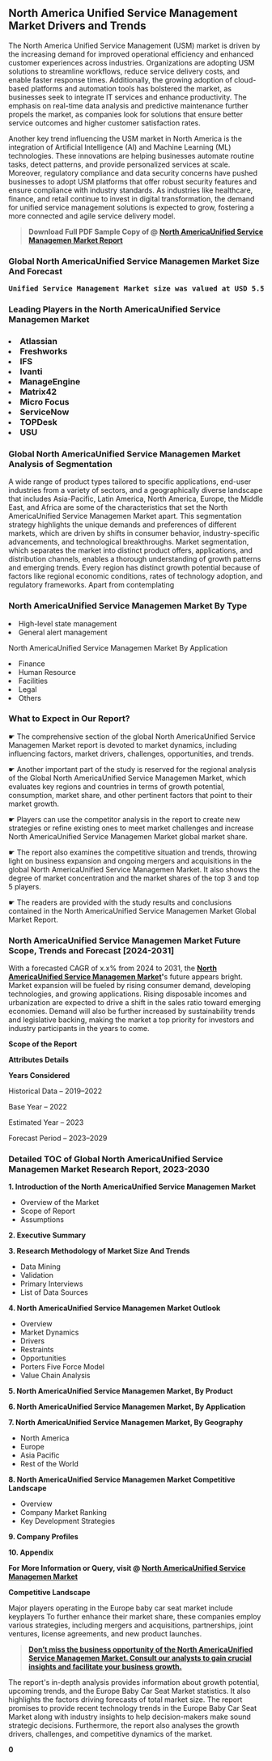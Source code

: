 <p><h2>North America Unified Service Management Market Drivers and Trends</h2><p>The North America Unified Service Management (USM) market is driven by the increasing demand for improved operational efficiency and enhanced customer experiences across industries. Organizations are adopting USM solutions to streamline workflows, reduce service delivery costs, and enable faster response times. Additionally, the growing adoption of cloud-based platforms and automation tools has bolstered the market, as businesses seek to integrate IT services and enhance productivity. The emphasis on real-time data analysis and predictive maintenance further propels the market, as companies look for solutions that ensure better service outcomes and higher customer satisfaction rates.</p><p>Another key trend influencing the USM market in North America is the integration of Artificial Intelligence (AI) and Machine Learning (ML) technologies. These innovations are helping businesses automate routine tasks, detect patterns, and provide personalized services at scale. Moreover, regulatory compliance and data security concerns have pushed businesses to adopt USM platforms that offer robust security features and ensure compliance with industry standards. As industries like healthcare, finance, and retail continue to invest in digital transformation, the demand for unified service management solutions is expected to grow, fostering a more connected and agile service delivery model.</p></p><blockquote id="" class=""><strong>Download Full PDF Sample Copy of @&nbsp;<a href="https://www.verifiedmarketreports.com/download-sample/?rid=241754&utm_source=GitHub-Jan&utm_medium=256" target="_blank">North AmericaUnified Service Managemen Market Report</a>&nbsp;&nbsp;</strong></blockquote><h3 id="" class=""><strong>Global&nbsp;North AmericaUnified Service Managemen Market Size And Forecast</strong></h3><pre class="reader-text-block__code-block"><strong>Unified Service Management Market size was valued at USD 5.5 Billion in 2022 and is projected to reach USD 12.0 Billion by 2030, growing at a CAGR of 10.50% from 2024 to 2030.</strong></pre><h3 id="" class="">Leading Players in the&nbsp;North AmericaUnified Service Managemen Market</h3><h3 class=""></Li><Li>Atlassian</Li><Li> Freshworks</Li><Li> IFS</Li><Li> Ivanti</Li><Li> ManageEngine</Li><Li> Matrix42</Li><Li> Micro Focus</Li><Li> ServiceNow</Li><Li> TOPDesk</Li><Li> USU</h3><h3 id="" class="">Global&nbsp;North AmericaUnified Service Managemen Market Analysis of Segmentation</h3><p id="" class="">A wide range of product types tailored to specific applications, end-user industries from a variety of sectors, and a geographically diverse landscape that includes Asia-Pacific, Latin America, North America, Europe, the Middle East, and Africa are some of the characteristics that set the North AmericaUnified Service Managemen Market apart. This segmentation strategy highlights the unique demands and preferences of different markets, which are driven by shifts in consumer behavior, industry-specific advancements, and technological breakthroughs. Market segmentation, which separates the market into distinct product offers, applications, and distribution channels, enables a thorough understanding of growth patterns and emerging trends. Every region has distinct growth potential because of factors like regional economic conditions, rates of technology adoption, and regulatory frameworks. Apart from contemplating</p><h3 id="" class="">North AmericaUnified Service Managemen Market&nbsp;By Type</h3><p></Li><Li>High-level state management</Li><Li> General alert management</p><div class="" data-test-id=""><p>North AmericaUnified Service Managemen Market&nbsp;By Application</p></div><p class=""></Li><Li>Finance</Li><Li> Human Resource</Li><Li> Facilities</Li><Li> Legal</Li><Li> Others</p><div class="" data-test-id=""><h3><span class="">What to Expect in Our Report?</span></h3></div><div class="" data-test-id=""><p><span class="">☛ The comprehensive section of the global North AmericaUnified Service Managemen Market report is devoted to market dynamics, including influencing factors, market drivers, challenges, opportunities, and trends.</span></p></div><div class="" data-test-id=""><p><span class="">☛ Another important part of the study is reserved for the regional analysis of the Global North AmericaUnified Service Managemen Market, which evaluates key regions and countries in terms of growth potential, consumption, market share, and other pertinent factors that point to their market growth.</span></p></div><div class="" data-test-id=""><p><span class="">☛ Players can use the competitor analysis in the report to create new strategies or refine existing ones to meet market challenges and increase North AmericaUnified Service Managemen Market global market share.</span></p></div><div class="" data-test-id=""><p><span class="">☛ The report also examines the competitive situation and trends, throwing light on business expansion and ongoing mergers and acquisitions in the global North AmericaUnified Service Managemen Market. It also shows the degree of market concentration and the market shares of the top 3 and top 5 players.</span></p></div><div class="" data-test-id=""><p><span class="">☛ The readers are provided with the study results and conclusions contained in the North AmericaUnified Service Managemen Market Global Market Report.</span></p></div><div class="" data-test-id=""><h3><span class="">North AmericaUnified Service Managemen Market Future Scope, Trends and Forecast [2024-2031]</span></h3></div><div class="" data-test-id=""><p><span class="">With a forecasted CAGR of x.x% from 2024 to 2031, the <strong><a href="https://www.verifiedmarketreports.com/download-sample/?rid=241754&utm_source=GitHub-Jan&utm_medium=256" target="_blank">North AmericaUnified Service Managemen Market</a>'</strong>s future appears bright. Market expansion will be fueled by rising consumer demand, developing technologies, and growing applications. Rising disposable incomes and urbanization are expected to drive a shift in the sales ratio toward emerging economies. Demand will also be further increased by sustainability trends and legislative backing, making the market a top priority for investors and industry participants in the years to come.</span></p><p id="ember66" class="ember-view reader-text-block__paragraph"><strong>Scope of the Report</strong></p><p id="ember67" class="ember-view reader-text-block__paragraph"><strong>Attributes Details</strong></p><p id="ember68" class="ember-view reader-text-block__paragraph"><strong>Years Considered</strong></p><p id="ember69" class="ember-view reader-text-block__paragraph">Historical Data &ndash; 2019&ndash;2022</p><p id="ember70" class="ember-view reader-text-block__paragraph">Base Year &ndash; 2022</p><p id="ember71" class="ember-view reader-text-block__paragraph">Estimated Year &ndash; 2023</p><p id="ember72" class="ember-view reader-text-block__paragraph">Forecast Period &ndash; 2023&ndash;2029</p></div><h3 id="" class="">Detailed TOC of Global North AmericaUnified Service Managemen Market Research Report, 2023-2030</h3><p id="" class=""><strong>1. Introduction of the North AmericaUnified Service Managemen Market</strong></p><ul><li>Overview of the Market</li><li>Scope of Report</li><li>Assumptions</li></ul><p id="" class=""><strong>2. Executive Summary</strong></p><p id="" class=""><strong>3. Research Methodology of Market Size And Trends</strong></p><ul><li>Data Mining</li><li>Validation</li><li>Primary Interviews</li><li>List of Data Sources</li></ul><p id="" class=""><strong>4. North AmericaUnified Service Managemen Market Outlook</strong></p><ul><li>Overview</li><li>Market Dynamics</li><li>Drivers</li><li>Restraints</li><li>Opportunities</li><li>Porters Five Force Model</li><li>Value Chain Analysis</li></ul><p id="" class=""><strong>5. North AmericaUnified Service Managemen Market, By Product</strong></p><p id="" class=""><strong>6. North AmericaUnified Service Managemen Market, By Application</strong></p><p id="" class=""><strong>7. North AmericaUnified Service Managemen Market, By Geography</strong></p><ul><li>North America</li><li>Europe</li><li>Asia Pacific</li><li>Rest of the World</li></ul><p id="" class=""><strong>8. North AmericaUnified Service Managemen Market Competitive Landscape</strong></p><ul><li>Overview</li><li>Company Market Ranking</li><li>Key Development Strategies</li></ul><p id="" class=""><strong>9. Company Profiles</strong></p><p id="" class=""><strong>10. Appendix</strong></p><p><strong>For More Information or Query, visit&nbsp;@ <a href="https://www.verifiedmarketreports.com/product/unified-service-managemen-market/" target="_blank">North AmericaUnified Service Managemen Market</a></strong></p><p id="ember61" class="ember-view reader-text-block__paragraph"><strong>Competitive Landscape</strong></p><p id="ember62" class="ember-view reader-text-block__paragraph">Major players operating in the Europe baby car seat market include keyplayers To further enhance their market share, these companies employ various strategies, including mergers and acquisitions, partnerships, joint ventures, license agreements, and new product launches.</p><blockquote id="ember63" class="ember-view reader-text-block__blockquote"><strong><a href="https://www.verifiedmarketreports.com/download-sample/?rid=241754&utm_source=GitHub-Jan&utm_medium=256" target="_blank">Don&rsquo;t miss the business opportunity of the North AmericaUnified Service Managemen Market. Consult our analysts to gain crucial insights and facilitate your business growth.</a></strong></blockquote><p id="ember64" class="ember-view reader-text-block__paragraph">The report's in-depth analysis provides information about growth potential, upcoming trends, and the Europe Baby Car Seat Market statistics. It also highlights the factors driving forecasts of total market size. The report promises to provide recent technology trends in the Europe Baby Car Seat Market along with industry insights to help decision-makers make sound strategic decisions. Furthermore, the report also analyses the growth drivers, challenges, and competitive dynamics of the market.</p><p class="ember-view reader-text-block__paragraph"><strong>0</strong></p>
